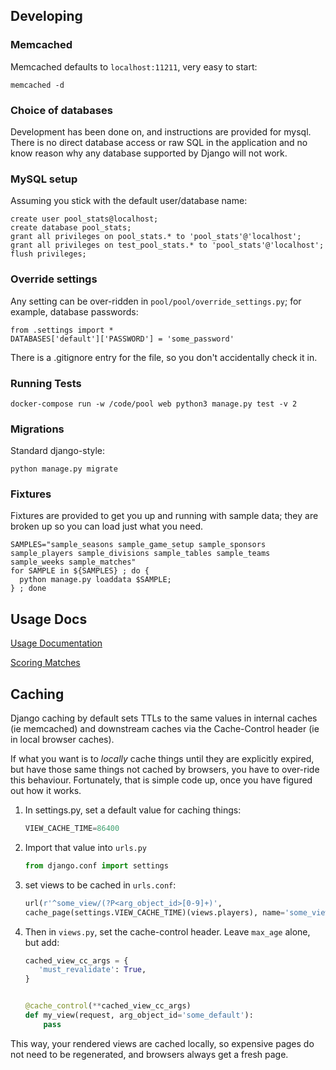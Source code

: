 ## Developing

### Memcached

Memcached defaults to `localhost:11211`, very easy to start:
```
memcached -d
```

### Choice of databases

Development has been done on, and instructions are provided for mysql. There is no direct database access or raw SQL in the application and no know reason why any database supported by Django will not work.

### MySQL setup

Assuming you stick with the default user/database name:

```
create user pool_stats@localhost;
create database pool_stats;
grant all privileges on pool_stats.* to 'pool_stats'@'localhost';
grant all privileges on test_pool_stats.* to 'pool_stats'@'localhost';
flush privileges;
```

### Override settings ###

Any setting can be over-ridden in `pool/pool/override_settings.py`; for example, database passwords:
```
from .settings import *
DATABASES['default']['PASSWORD'] = 'some_password'
```

There is a .gitignore entry for the file, so you don't accidentally check it in.

### Running Tests

```
docker-compose run -w /code/pool web python3 manage.py test -v 2
```

### Migrations

Standard django-style:

```
python manage.py migrate
```

### Fixtures

Fixtures are provided to get you up and running with sample data; they are broken up so you can load just what you need.

```
SAMPLES="sample_seasons sample_game_setup sample_sponsors sample_players sample_divisions sample_tables sample_teams sample_weeks sample_matches"
for SAMPLE in ${SAMPLES} ; do {
  python manage.py loaddata $SAMPLE;
} ; done
```

## Usage Docs

[Usage Documentation](usage_docs.md)

[Scoring Matches](scoring_matches.md)


## Caching

Django caching by default sets TTLs to the same values in internal caches (ie memcached) and downstream caches via the Cache-Control header (ie in local browser caches).

If what you want is to *locally* cache things until they are explicitly expired, but have those same things not cached by browsers, you have to over-ride this behaviour.
Fortunately, that is simple code up, once you have figured out how it works.

1. In settings.py, set a default value for caching things:

    ```python
    VIEW_CACHE_TIME=86400
    ```
1. Import that value into `urls.py`
    ```python
    from django.conf import settings
    ```
1. set views to be cached in `urls.conf`:
    ```python
    url(r'^some_view/(?P<arg_object_id>[0-9]+)', 
    cache_page(settings.VIEW_CACHE_TIME)(views.players), name='some_view'),

    ```
1. Then in `views.py`, set the cache-control header. Leave `max_age` alone, but add:
    ```python
    cached_view_cc_args = {
       'must_revalidate': True,
    }


    @cache_control(**cached_view_cc_args)
    def my_view(request, arg_object_id='some_default'):
        pass
    ```
This way, your rendered views are cached locally, so expensive pages do not need to be regenerated, and browsers always get a fresh page.

